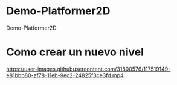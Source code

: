 # Demo-Platformer2D
Demo-Platformer2D


# Como crear un nuevo nivel

https://user-images.githubusercontent.com/31800576/117519149-e81bbb80-af78-11eb-9ec2-24825f3ce3fd.mp4
